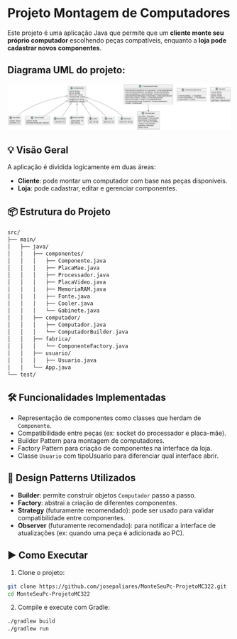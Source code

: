 # Projeto Montagem de Computadores

Este projeto é uma aplicação Java que permite que um **cliente monte seu próprio computador** escolhendo peças compatíveis, enquanto a **loja pode cadastrar novos componentes**.


## Diagrama UML do projeto:

![Diagrama UML do projeto](assets/uml.png)

## 💡 Visão Geral

A aplicação é dividida logicamente em duas áreas:

- **Cliente**: pode montar um computador com base nas peças disponíveis.
- **Loja**: pode cadastrar, editar e gerenciar componentes.

## 📦 Estrutura do Projeto

```
src/
├── main/
│   ├── java/
│   │   ├── componentes/
│   │   │   ├── Componente.java
│   │   │   ├── PlacaMae.java
│   │   │   ├── Processador.java
│   │   │   ├── PlacaVideo.java
│   │   │   ├── MemoriaRAM.java
│   │   │   ├── Fonte.java
│   │   │   ├── Cooler.java
│   │   │   └── Gabinete.java
│   │   ├── computador/
│   │   │   ├── Computador.java
│   │   │   └── ComputadorBuilder.java
│   │   ├── fabrica/
│   │   │   └── ComponenteFactory.java
│   │   ├── usuario/
│   │   │   ├── Usuario.java
│   │   └── App.java
└── test/
```

## 🛠️ Funcionalidades Implementadas

- Representação de componentes como classes que herdam de `Componente`.
- Compatibilidade entre peças (ex: socket do processador e placa-mãe).
- Builder Pattern para montagem de computadores.
- Factory Pattern para criação de componentes na interface da loja.
- Classe `Usuario` com tipoUsuario para diferenciar qual interface abrir.

## 🧱 Design Patterns Utilizados

- **Builder**: permite construir objetos `Computador` passo a passo.
- **Factory**: abstrai a criação de diferentes componentes.
- **Strategy** (futuramente recomendado): pode ser usado para validar compatibilidade entre componentes.
- **Observer** (futuramente recomendado): para notificar a interface de atualizações (ex: quando uma peça é adicionada ao PC).

## ▶️ Como Executar

1. Clone o projeto:

```bash
git clone https://github.com/josepaliares/MonteSeuPc-ProjetoMC322.git
cd MonteSeuPc-ProjetoMC322
```

2. Compile e execute com Gradle:

```bash
./gradlew build
./gradlew run
```